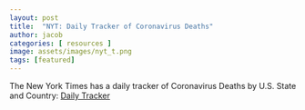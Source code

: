 ```yaml
---
layout: post
title:  "NYT: Daily Tracker of Coronavirus Deaths"
author: jacob
categories: [ resources ]
image: assets/images/nyt_t.png
tags: [featured]
---
```


The New York Times has a daily tracker of Coronavirus Deaths by U.S. State and Country: [Daily Tracker](https://www.nytimes.com/interactive/2020/03/21/upshot/coronavirus-deaths-by-country.html?action=click&module=Top%20Stories&pgtype=Homepage)

